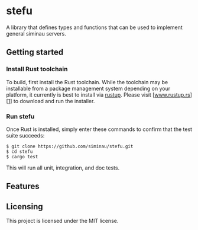 # stefu

A library that defines types and functions that can be used to implement
general siminau servers.

## Getting started

### Install Rust toolchain

To build, first install the Rust toolchain. While the toolchain may be
installable from a package management system depending on your platform, it
currently is best to install via [rustup][1]. Please visit [www.rustup.rs][1]
to download and run the installer.

[1]: https://www.rustup.rs

### Run stefu

Once Rust is installed, simply enter these commands to confirm that the test
suite succeeds:

```shell
$ git clone https://github.com/siminau/stefu.git
$ cd stefu
$ cargo test
```

This will run all unit, integration, and doc tests.

## Features


## Licensing

This project is licensed under the MIT license.
